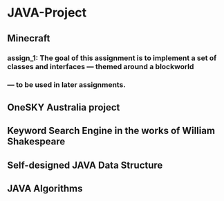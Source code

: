 # JAVA-Project
## Minecraft
### assign_1: The goal of this assignment is to implement a set of classes and interfaces — themed around a blockworld<br>
### — to be used in later assignments.
## OneSKY Australia project
## Keyword Search Engine in the works of William Shakespeare
## Self-designed JAVA Data Structure
## JAVA Algorithms
